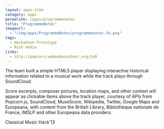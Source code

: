```yaml
---
layout: apps-item
category: apps
permalink: /apps/programmenotes
title: "ProgrammeNotes"
imageurl:
  - "/img/apps/ProgrammeNotes/programmenotes.fw.png"
tags:
  - Hackathon Prototype
  - Rich media
links:
  - http://popcorn.webmadecontent.org/je9
---
```


The team built a simple HTML5 player displaying interactive historical information related to a musical work while the track plays through SoundCloud.

Score excerpts, composer pictures, location maps, and other context will appear as clickable items above the track player, courtesy of APIs from Popcorn.js, SoundCloud, MuseScore, Wikipedia, Twitter, Google Maps and Europeana, with content from the British Library, Bibliothèque nationale de France, IMSLP and other Europeana data providers.

Classical Music Hack'13
